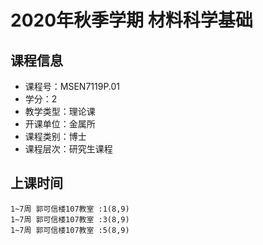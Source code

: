 # 2020年秋季学期 材料科学基础 






## 课程信息

- 课程号：MSEN7119P.01
- 学分：2
- 教学类型：理论课
- 开课单位：金属所
- 课程类别：博士
- 课程层次：研究生课程

## 上课时间

```
1~7周 郭可信楼107教室 :1(8,9)
1~7周 郭可信楼107教室 :3(8,9)
1~7周 郭可信楼107教室 :5(8,9)
```

